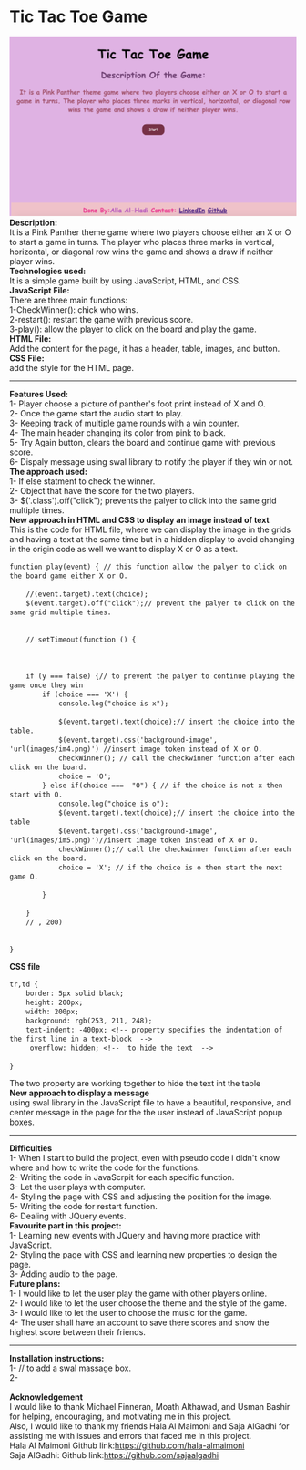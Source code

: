 # Tic Tac Toe Game </br> 
![alt text](images/a12.png)
**Description:**</br>
It is a Pink Panther theme game where two players choose either an X or O to start a game in turns. The player who places three marks in vertical, horizontal, or diagonal row wins the game and shows a draw if neither player wins.</br>
**Technologies used:**</br>
It is a simple game built by using JavaScript, HTML, and CSS.</br>
**JavaScript File:**</br>
There are three main functions:</br>
1-CheckWinner(): chick who wins.</br>
2-restart(): restart the game with previous score.</br>
3-play(): allow the player to click on the board and play the game.</br>
**HTML File:**</br>
Add the content for the page, it has a header, table, images, and button.</br>
**CSS File:**</br>
add the style for the HTML page.</br>
___
**Features Used:**</br>
1- Player choose a picture of panther's foot print instead of X and O.</br>
2- Once the game start the audio start to play.</br>
3- Keeping track of multiple game rounds with a win counter.</br>
4- The main header changing its color from pink to black.</br>
5- Try Again button, clears the board and continue game with previous score. </br>
6- Dispaly message using swal library to notify the player if they win or not. </br>
**The approach used:**</br>
1- If else statment to check the winner.</br>
2- Object that have the score for the two players.</br>
3- $('.class').off("click"); prevents the palyer to click into the same grid multiple times.</br>
**New approach in HTML and CSS to display an image instead of text**</br>
This is the code for HTML file, where we can display the image in the grids and having a text at the same time but in a hidden display to avoid changing in the origin code as well we want to display X or O as a text.</br>
```
function play(event) { // this function allow the palyer to click on the board game either X or O.

    //(event.target).text(choice);
    $(event.target).off("click");// prevent the palyer to click on the same grid multiple times.


    // setTimeout(function () {



    if (y === false) {// to prevent the palyer to continue playing the game once they win
        if (choice === 'X') {
            console.log("choice is x");
            
            $(event.target).text(choice);// insert the choice into the table.
            $(event.target).css('background-image', 'url(images/im4.png)') //insert image token instead of X or O.
            checkWinner(); // call the checkwinner function after each click on the board.
            choice = 'O';
        } else if(choice ===  "O") { // if the choice is not x then start with O.
            console.log("choice is o");
            $(event.target).text(choice);// insert the choice into the table
            $(event.target).css('background-image', 'url(images/im5.png)')//insert image token instead of X or O.
            checkWinner();// call the checkwinner function after each click on the board.
            choice = 'X'; // if the choice is o then start the next game O.

        }

    }
    // , 200)


}
```
**CSS file**</br>
```
tr,td {
    border: 5px solid black;  
    height: 200px;
    width: 200px;
    background: rgb(253, 211, 248);
    text-indent: -400px; <!-- property specifies the indentation of the first line in a text-block  -->
     overflow: hidden; <!--  to hide the text  -->

} 
```
The two property are working together to hide the text int the table</br>
**New approach to display a message**</br>
using swal library in the JavaScript file to have a beautiful, responsive, and center message in the page for the the user instead of JavaScript popup boxes.</br>
___
**Difficulties**</br>
1- When I start to build the project, even with pseudo code i didn't know where and how to write the code for the functions.</br>
2- Writing the code in JavaScrpit for each specific function.</br>
3- Let the user plays with computer.</br>
4- Styling the page with CSS and adjusting the position for the image.</br>
5- Writing the code for restart function.</br>
6- Dealing with JQuery events.</br>
**Favourite part in this project:**</br>
1- Learning new events with JQuery and having more practice with JavaScript.</br>
2- Styling the page with CSS and learning new properties to design the page.</br>
3- Adding audio to the page.</br>
**Future plans:**</br>
1- I would like to let the user play the game with other players online.</br>
2- I would like to let the user choose the theme and the style of the game.</br>
3- I would like to let the user to choose the music for the game.</br>
4- The user shall have an account to save there scores and show the highest score between their friends.</br>
___
**Installation instructions:**</br>
1- <script src="https://unpkg.com/sweetalert/dist/sweetalert.min.js"></script>// to add a swal massage box.</br>
2-  <iframe src="audio/The-Pink-Panther-Theme-Song.mp3" allow="autoplay" id="audio" style="display:none"></iframe></br>
    <audio id="player" autoplay loop></br>
        <source src="audio/The-Pink-Panther-Theme-Song.mp3" type="audio/mp3"></br>
    </audio></br>
**Acknowledgement**</br>
I would like to thank Michael Finneran, Moath Althawad, and Usman Bashir for helping, encouraging, and motivating me in this project.</br>
Also, I would like to thank my friends Hala Al Maimoni and Saja AlGadhi for assisting me with issues and errors that faced me in this project.</br>
 Hala Al Maimoni   Github link:https://github.com/hala-almaimoni </br>
 Saja AlGadhi:     Github link:https://github.com/sajaalgadhi </br>